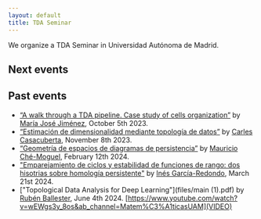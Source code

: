 ```yaml
---
layout: default
title: TDA Seminar
---
```


We organize a TDA Seminar in Universidad Autónoma de Madrid.

## Next events


## Past events
* [“A walk through a TDA pipeline. Case study of cells organization”](files/mj_jimenezUAM.pdf) by [María José Jiménez](https://personal.us.es/majiro/), October 5th 2023.
* [“Estimación de dimensionalidad mediante topología de datos”](files/Seminario_UAM_8nov2023.pdf) by [Carles Casacuberta](https://www.ub.edu/topologia/casacuberta/), November 8th 2023.
* [“Geometría de espacios de diagramas de persistencia”](files/Geometria_de_espacios_de_diagramas_de_persistencia.pdf) by [Mauricio Ché-Moguel](https://sites.google.com/view/mauriciochemoguel/), February 12th 2024.
* ["Emparejamiento de ciclos y estabilidad de funciones de rango: dos hisotrias sobre homología persistente"](files/presentation_ines_garcia_uam.pdf) by [Inés García-Redondo](https://sites.google.com/view/ines-garcia-redondo/home), March 21st 2024.
* ["Topological Data Analysis for Deep Learning"](files/main (1).pdf) by [Rubén Ballester](http://rubenbb.com/), June 4th 2024. [https://www.youtube.com/watch?v=wEWgs3y_8os&ab_channel=Matem%C3%A1ticasUAM](VIDEO)

